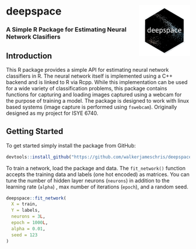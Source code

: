 # deepspace <img src='img/logo.png' align="right" height="140" />

###  A Simple R Package for Estimating Neural Network Clasifiers

## Introduction

This R package provides a simple API for estimating neural network classifiers
in R. The neural network itself is implemented using a C++ backend and is linked
to R via Rcpp. While this implementation can be used for a wide variety of
classification problems, this package contains functions for capturing and
loading images captured using a webcam for the purpose of training a model.
The package is designed to work with linux based systems (image capture is
performed using `fswebcam`). Originally designed as my project for ISYE 6740.

## Getting Started

To get started simply install the package from GitHub:

```r
devtools::install_github("https://github.com/walkerjameschris/deepspace")
```

To train a network, load the package and data. The `fit_network()` function
accepts the training data and labels (one hot encoded) as matrices. You can tune
the number of hidden layer neurons (`neurons`) in addition to the learning rate
(`alpha`) , max number of iterations (`epoch`), and a random seed.

```r
deepspace::fit_network(
  X = train,
  Y = labels,
  neurons = 3L,
  epoch = 1000L,
  alpha = 0.01,
  seed = 123
)
```
